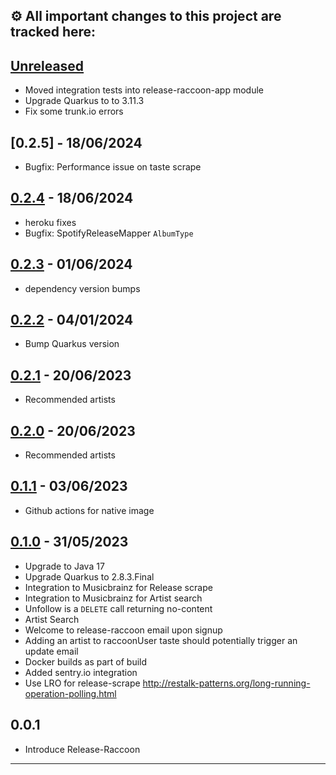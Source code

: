 ## ⚙️ All important changes to this project are tracked here:

## [Unreleased]

- Moved integration tests into release-raccoon-app module
- Upgrade Quarkus to to 3.11.3
- Fix some trunk.io errors

## [0.2.5] - 18/06/2024

- Bugfix: Performance issue on taste scrape

## [0.2.4] - 18/06/2024

- heroku fixes
- Bugfix: SpotifyReleaseMapper `AlbumType`

## [0.2.3] - 01/06/2024

- dependency version bumps

## [0.2.2] - 04/01/2024

- Bump Quarkus version

## [0.2.1] - 20/06/2023

- Recommended artists

## [0.2.0] - 20/06/2023

- Recommended artists

## [0.1.1] - 03/06/2023

- Github actions for native image

## [0.1.0] - 31/05/2023

- Upgrade to Java 17
- Upgrade Quarkus to 2.8.3.Final
- Integration to Musicbrainz for Release scrape
- Integration to Musicbrainz for Artist search
- Unfollow is a `DELETE` call returning no-content
- Artist Search
- Welcome to release-raccoon email upon signup
- Adding an artist to raccoonUser taste should potentially trigger an update email
- Docker builds as part of build
- Added sentry.io integration
- Use LRO for release-scrape http://restalk-patterns.org/long-running-operation-polling.html

## 0.0.1

- Introduce Release-Raccoon

---

[unreleased]: https://github.com/jaivalis/release-raccoon/compare/0.2.5...jdevelop
[0.2.4]: https://github.com/jaivalis/release-raccoon/compare/0.2.5...0.2.4
[0.2.4]: https://github.com/jaivalis/release-raccoon/compare/0.2.4...0.2.3
[0.2.3]: https://github.com/jaivalis/release-raccoon/compare/0.2.3...0.2.2
[0.2.2]: https://github.com/jaivalis/release-raccoon/compare/0.2.2...0.2.1
[0.2.1]: https://github.com/jaivalis/release-raccoon/compare/0.2.0...0.2.1
[0.2.0]: https://github.com/jaivalis/release-raccoon/compare/0.1.0...0.2.0
[0.1.1]: https://github.com/jaivalis/release-raccoon/compare/0.1.0...0.1.1
[0.1.0]: https://github.com/jaivalis/release-raccoon/compare/0.0.1...0.1.0
